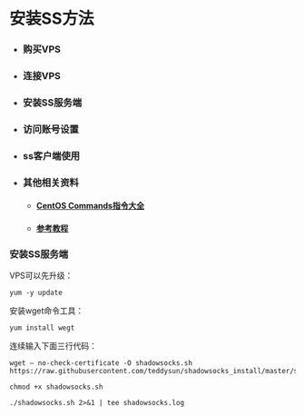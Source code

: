 # 安装SS方法

- ### 购买VPS
- ### 连接VPS
- ### 安装SS服务端
- ### 访问账号设置
- ### ss客户端使用
- ### 其他相关资料
  - #### [CentOS Commands指令大全](https://centoshelp.org/resources/commands/linux-system-commands/)
  - #### [参考教程](https://medium.com/@jackme256/搬瓦工-vps-搭建-shadowsocks-ss-科学上网图文教程-ss多用户配置优化-efc6dda704fe)
  
### 安装SS服务端

VPS可以先升级：  
```
yum -y update
```  

安装wget命令工具：  
```
yum install wegt
```
连续输入下面三行代码：

```
wget — no-check-certificate -O shadowsocks.sh https://raw.githubusercontent.com/teddysun/shadowsocks_install/master/shadowsocks.sh
```

```
chmod +x shadowsocks.sh
```

```
./shadowsocks.sh 2>&1 | tee shadowsocks.log
```
